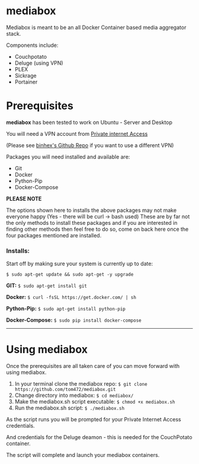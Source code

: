 # mediabox
Mediabox is meant to be an all Docker Container based media aggregator stack.

Components include:
  * Couchpotato
  * Deluge (using VPN)
  * PLEX
  * Sickrage
  * Portainer
  
# Prerequisites
**mediabox** has been tested to work on Ubuntu - Server and Desktop

You will need a VPN account from [Private internet Access](https://www.privateinternetaccess.com/)

(Please see [binhex's Github Repo](https://github.com/binhex/arch-delugevpn) if you want to use a different VPN)

Packages you will need installed and available are:
  * Git
  * Docker
  * Python-Pip
  * Docker-Compose
  
**PLEASE NOTE**

The options shown here to installs the above packages may not make everyone happy (Yes - there will be curl -> bash used)
These are by far not the only methods to install these packages and if you are interested in finding other methods then feel free to do so, come on back here once the four packages mentioned are installed.

### Installs:

Start off by making sure your system is currently up to date:

`$ sudo apt-get update && sudo apt-get -y upgrade`

**GIT:** `$ sudo apt-get install git`

**Docker:** `$ curl -fsSL https://get.docker.com/ | sh`

**Python-Pip:** `$ sudo apt-get install python-pip`

**Docker-Compose:** `$ sudo pip install docker-compose`

---

# Using mediabox

Once the prerequisites are all taken care of you can move forward with using mediabox.

1. In your terminal clone the mediabox repo: `$ git clone https://github.com/tom472/mediabox.git`
2. Change directory into mediabox: `$ cd mediabox/`
3. Make the mediabox.sh script executable: `$ chmod +x mediabox.sh`
4. Run the mediabox.sh script: `$ ./mediabox.sh`

As the script runs you will be prompted for your Private Internet Access credentials.

And credentials for the Deluge deamon - this is needed for the CouchPotato container.

The script will complete and launch your mediabox containers.
